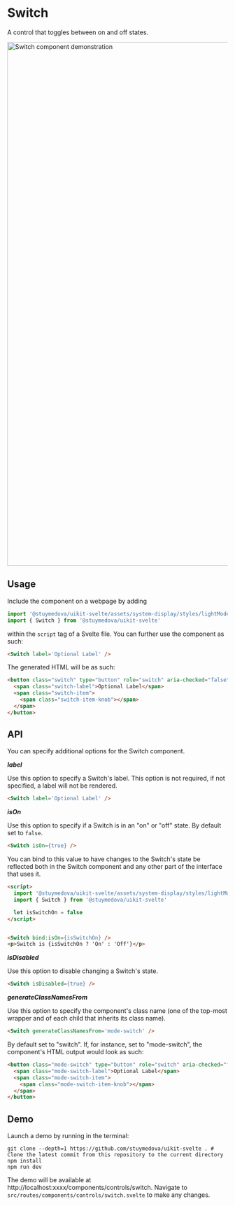 # Switch

A control that toggles between on and off states.

<img width="1198" alt="Switch component demonstration" src="https://user-images.githubusercontent.com/53351370/169700774-e618f220-33c6-4786-aa4f-ccdd5a80482f.png">

## Usage

Include the component on a webpage by adding 
```js
import '@stuymedova/uikit-svelte/assets/system-display/styles/lightMode.css' // Optional, alternatively use darkMode.css or a custom stylesheet
import { Switch } from '@stuymedova/uikit-svelte'
```
within the `script` tag of a Svelte file. You can further use the component as such:

```html
<Switch label='Optional Label' />
```

The generated HTML will be as such:

```html
<button class="switch" type="button" role="switch" aria-checked="false" aria-disabled="false">
  <span class="switch-label">Optional Label</span>
  <span class="switch-item">
    <span class="switch-item-knob"></span>
  </span>
</button>
```

## API

You can specify additional options for the Switch component.

***label***

Use this option to specify a Switch's label. This option is not required, if not specified, a label will not be rendered.

```html
<Switch label='Optional Label' />
```

***isOn***

Use this option to specify if a Switch is in an "on" or "off" state. By default set to `false`.

```html
<Switch isOn={true} />
```

You can bind to this value to have changes to the Switch's state be reflected both in the Switch component and any other part of the interface that uses it.

```html
<script>
  import '@stuymedova/uikit-svelte/assets/system-display/styles/lightMode.css'
  import { Switch } from '@stuymedova/uikit-svelte'

  let isSwitchOn = false
</script>


<Switch bind:isOn={isSwitchOn} />
<p>Switch is {isSwitchOn ? 'On' : 'Off'}</p>
```

***isDisabled***

Use this option to disable changing a Switch's state.

```html
<Switch isDisabled={true} />
```

***generateClassNamesFrom***

Use this option to specify the component's class name (one of the top-most wrapper and of each child that inherits its class name). 

```html
<Switch generateClassNamesFrom='mode-switch' />
```

By default set to "switch". If, for instance, set to "mode-switch", the component's HTML output would look as such:

```html
<button class="mode-switch" type="button" role="switch" aria-checked="false" aria-disabled="false">
  <span class="mode-switch-label">Optional Label</span>
  <span class="mode-switch-item">
    <span class="mode-switch-item-knob"></span>
  </span>
</button>
```


## Demo

Launch a demo by running in the terminal:

```shell
git clone --depth=1 https://github.com/stuymedova/uikit-svelte . # Clone the latest commit from this repository to the current directory
npm install
npm run dev
```

The demo will be available at http://localhost:xxxx/components/controls/switch. Navigate to `src/routes/components/controls/switch.svelte` to make any changes.